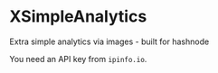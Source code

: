 # XSimpleAnalytics
Extra simple analytics via images - built for hashnode

You need an API key from `ipinfo.io`. 
